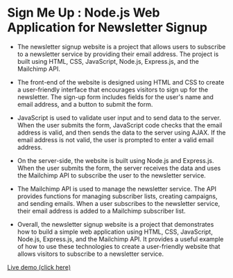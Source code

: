 
# Sign Me Up : Node.js Web Application for Newsletter Signup


- The newsletter signup website is a project that allows users to subscribe to a newsletter service by providing their email address. 
The project is built using HTML, CSS, JavaScript, Node.js, Express.js, and the Mailchimp API.

- The front-end of the website is designed using HTML and CSS to create a user-friendly interface that encourages visitors to sign up for the newsletter. 
The sign-up form includes fields for the user's name and email address, and a button to submit the form.

- JavaScript is used to validate user input and to send data to the server. When the user submits the form, 
JavaScript code checks that the email address is valid, and then sends the data to the server using AJAX. If the email address is not valid, 
the user is prompted to enter a valid email address.

- On the server-side, the website is built using Node.js and Express.js. When the user submits the form, the server receives the data and uses the Mailchimp API 
to subscribe the user to the newsletter service. 


- The Mailchimp API is used to manage the newsletter service. The API provides functions for managing subscriber lists, creating campaigns, 
and sending emails. When a user subscribes to the newsletter service, their email address is added to a Mailchimp subscriber list.

- Overall, the newsletter signup website is a project that demonstrates how to build a simple web application using HTML, CSS, JavaScript, Node.js, Express.js, 
and the Mailchimp API. It provides a useful example of how to use these technologies to create a user-friendly website that allows visitors to subscribe to a 
newsletter service.

<a href="">Live demo (click here) </a>
